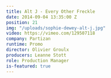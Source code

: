 ```yaml
---
title: Alt J - Every Other Freckle
date: 2014-09-04 13:35:00 Z
position: 21
img: "/uploads/sophie-dewey-alt-j.jpg"
video: https://vimeo.com/129507118
company: Partizan
runtime: Promo
director: Olivier Groulx
producers: Leanne Stott
role: Production Manager
is-featured: true
---
```


